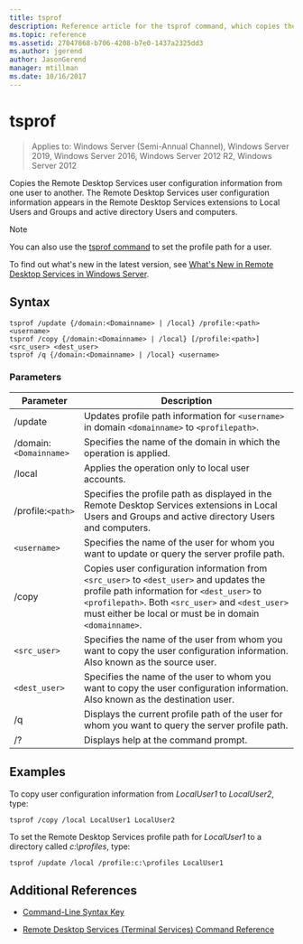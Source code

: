 ```yaml
---
title: tsprof
description: Reference article for the tsprof command, which copies the Remote Desktop Services user configuration information from one user to another.
ms.topic: reference
ms.assetid: 27047868-b706-4208-b7e0-1437a2325dd3
ms.author: jgerend
author: JasonGerend
manager: mtillman
ms.date: 10/16/2017
---
```


# tsprof

> Applies to: Windows Server (Semi-Annual Channel), Windows Server 2019, Windows Server 2016, Windows Server 2012 R2, Windows Server 2012

Copies the Remote Desktop Services user configuration information from one user to another. The Remote Desktop Services user configuration information appears in the Remote Desktop Services extensions to Local Users and Groups and active directory Users and computers.

> [!NOTE]
> You can also use the [tsprof command](tsprof.md) to set the profile path for a user.
>
> To find out what's new in the latest version, see [What's New in Remote Desktop Services in Windows Server](/previous-versions/windows/it-pro/windows-server-2012-r2-and-2012/dn283323(v=ws.11)).

## Syntax

```
tsprof /update {/domain:<Domainname> | /local} /profile:<path> <username>
tsprof /copy {/domain:<Domainname> | /local} [/profile:<path>] <src_user> <dest_user>
tsprof /q {/domain:<Domainname> | /local} <username>
```

### Parameters

| Parameter | Description |
|--|--|
| /update | Updates profile path information for `<username>` in domain `<domainname>` to `<profilepath>`. |
| /domain:`<Domainname>` | Specifies the name of the domain in which the operation is applied. |
| /local | Applies the operation only to local user accounts. |
| /profile:`<path>` | Specifies the profile path as displayed in the Remote Desktop Services extensions in Local Users and Groups and active directory Users and computers. |
| `<username>` | Specifies the name of the user for whom you want to update or query the server profile path. |
| /copy | Copies user configuration information from `<src_user>` to `<dest_user>` and updates the profile path information for `<dest_user>` to `<profilepath>`. Both `<src_user>` and `<dest_user>` must either be local or must be in domain `<domainname>`. |
| `<src_user>` | Specifies the name of the user from whom you want to copy the user configuration information. Also known as the source user. |
| `<dest_user>` | Specifies the name of the user to whom you want to copy the user configuration information. Also known as the destination user. |
| /q | Displays the current profile path of the user for whom you want to query the server profile path. |
| /? | Displays help at the command prompt. |

## Examples

To copy user configuration information from *LocalUser1* to *LocalUser2*, type:

```
tsprof /copy /local LocalUser1 LocalUser2
```

To set the Remote Desktop Services profile path for *LocalUser1* to a directory called *c:\profiles*, type:

```
tsprof /update /local /profile:c:\profiles LocalUser1
```

## Additional References

- [Command-Line Syntax Key](command-line-syntax-key.md)

- [Remote Desktop Services (Terminal Services) Command Reference](remote-desktop-services-terminal-services-command-reference.md)
